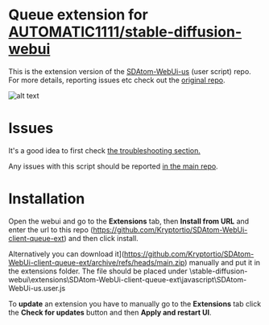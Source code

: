 # Queue extension for [AUTOMATIC1111/stable-diffusion-webui](https://github.com/AUTOMATIC1111/stable-diffusion-webui)

This is the extension version of the [SDAtom-WebUi-us](https://github.com/Kryptortio/SDAtom-WebUi-us) (user script) repo. For more details, reporting issues etc check out the [original repo](https://github.com/Kryptortio/SDAtom-WebUi-us).

![alt text](https://github.com/Kryptortio/SDAtom-WebUi-us/blob/main/screenshot.png?raw=true)

# Issues

It's a good idea to first check [the troubleshooting section.](https://github.com/Kryptortio/SDAtom-WebUi-us#troubleshooting)

Any issues with this script should be reported [in the main repo](https://github.com/Kryptortio/SDAtom-WebUi-us). 

# Installation

Open the webui and go to the **Extensions** tab, then **Install from URL** and enter the url to this repo (https://github.com/Kryptortio/SDAtom-WebUi-client-queue-ext) and then click install.

Alternatively you can download it](https://github.com/Kryptortio/SDAtom-WebUi-client-queue-ext/archive/refs/heads/main.zip) manually and put it in the extensions folder. The file should be placed under \stable-diffusion-webui\extensions\SDAtom-WebUi-client-queue-ext\javascript\SDAtom-WebUi-us.user.js

To **update** an extension you have to manually go to the **Extensions** tab click the **Check for updates** button and then **Apply and restart UI**.